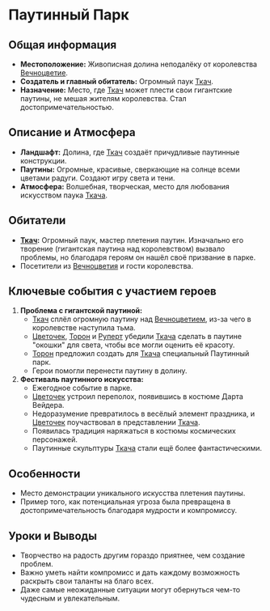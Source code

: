 # Паутинный Парк

## Общая информация
- **Местоположение:** Живописная долина неподалёку от королевства [Вечноцветие](places/vechnotsvetie_korolevstvo.md).
- **Создатель и главный обитатель:** Огромный паук [Ткач](characters/friends_allies/tkach_pauk.md).
- **Назначение:** Место, где [Ткач](characters/friends_allies/tkach_pauk.md) может плести свои гигантские паутины, не мешая жителям королевства. Стал достопримечательностью.

## Описание и Атмосфера
- **Ландшафт:** Долина, где [Ткач](characters/friends_allies/tkach_pauk.md) создаёт причудливые паутинные конструкции.
- **Паутины:** Огромные, красивые, сверкающие на солнце всеми цветами радуги. Создают игру света и тени.
- **Атмосфера:** Волшебная, творческая, место для любования искусством паука [Ткача](characters/friends_allies/tkach_pauk.md).

## Обитатели
- **[Ткач](characters/friends_allies/tkach_pauk.md):** Огромный паук, мастер плетения паутин. Изначально его творение (гигантская паутина над королевством) вызвало проблемы, но благодаря героям он нашёл своё призвание в парке.
- Посетители из [Вечноцветия](places/vechnotsvetie_korolevstvo.md) и гости королевства.

## Ключевые события с участием героев
1.  **Проблема с гигантской паутиной:**
    - [Ткач](characters/friends_allies/tkach_pauk.md) сплёл огромную паутину над [Вечноцветием](places/vechnotsvetie_korolevstvo.md), из-за чего в королевстве наступила тьма.
    - [Цветочек](characters/main_heroes/cvetochek.md), [Торон](characters/main_heroes/toron.md) и [Руперт](characters/main_heroes/rupert.md) убедили [Ткача](characters/friends_allies/tkach_pauk.md) сделать в паутине "окошки" для света, чтобы все могли оценить её красоту.
    - [Торон](characters/main_heroes/toron.md) предложил создать для [Ткача](characters/friends_allies/tkach_pauk.md) специальный Паутинный парк.
    - Герои помогли перенести паутину в долину.
2.  **Фестиваль паутинного искусства:**
    - Ежегодное событие в парке.
    - [Цветочек](characters/main_heroes/cvetochek.md) устроил переполох, появившись в костюме Дарта Вейдера.
    - Недоразумение превратилось в весёлый элемент праздника, и [Цветочек](characters/main_heroes/cvetochek.md) поучаствовал в представлении [Ткача](characters/friends_allies/tkach_pauk.md).
    - Появилась традиция наряжаться в костюмы космических персонажей.
    - Паутинные скульптуры [Ткача](characters/friends_allies/tkach_pauk.md) стали ещё более фантастическими.

## Особенности
- Место демонстрации уникального искусства плетения паутины.
- Пример того, как потенциальная угроза была превращена в достопримечательность благодаря мудрости и компромиссу.

## Уроки и Выводы
- Творчество на радость другим гораздо приятнее, чем создание проблем.
- Важно уметь найти компромисс и дать каждому возможность раскрыть свои таланты на благо всех.
- Даже самые неожиданные ситуации могут обернуться чем-то чудесным и увлекательным.